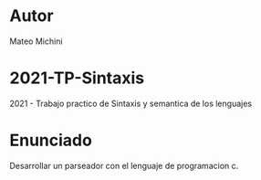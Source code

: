 # Autor
Mateo Michini

# 2021-TP-Sintaxis
2021 - Trabajo practico de Sintaxis y semantica de los lenguajes

# Enunciado  
Desarrollar un parseador con el lenguaje de programacion c.
